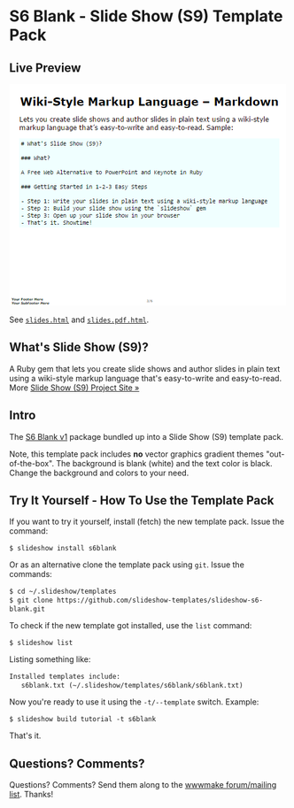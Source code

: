# S6 Blank - Slide Show (S9) Template Pack

## Live Preview

![](preview.png)

See [`slides.html`](http://slideshow-templates.github.io/slideshow-s6-blank-v1/slides.html)
and [`slides.pdf.html`](http://slideshow-templates.github.io/slideshow-s6-blank-v1/slides.pdf.html).


## What's Slide Show (S9)?

A Ruby gem that lets you create slide shows and author slides in plain text
using a wiki-style markup language that's easy-to-write and easy-to-read.
More [Slide Show (S9) Project Site »](http://slideshow-s9.github.io)

## Intro

The [S6 Blank v1](https://github.com/slidekit/s6) package bundled up into
a Slide Show (S9) template pack.

Note, this template pack includes **no** vector graphics gradient themes "out-of-the-box".
The background is blank (white) and the text color is black.
Change the background and colors to your need.


## Try It Yourself - How To Use the Template Pack

If you want to try it yourself, install (fetch) the new template pack. Issue the command:

    $ slideshow install s6blank

Or as an alternative clone the template pack using `git`. Issue the commands:

    $ cd ~/.slideshow/templates
    $ git clone https://github.com/slideshow-templates/slideshow-s6-blank.git

To check if the new template got installed, use the `list` command:

    $ slideshow list

Listing something like:

    Installed templates include:
       s6blank.txt (~/.slideshow/templates/s6blank/s6blank.txt)

Now you're ready to use it using the `-t/--template` switch. Example:

    $ slideshow build tutorial -t s6blank

That's it.


## Questions? Comments?

Questions? Comments?
Send them along to the [wwwmake forum/mailing list](http://groups.google.com/group/wwwmake).
Thanks!
